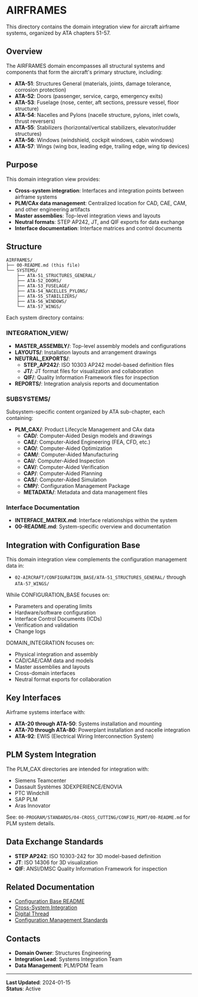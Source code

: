 # AIRFRAMES

This directory contains the domain integration view for aircraft airframe systems, organized by ATA chapters 51-57.

## Overview

The AIRFRAMES domain encompasses all structural systems and components that form the aircraft's primary structure, including:

- **ATA-51**: Structures General (materials, joints, damage tolerance, corrosion protection)
- **ATA-52**: Doors (passenger, service, cargo, emergency exits)
- **ATA-53**: Fuselage (nose, center, aft sections, pressure vessel, floor structure)
- **ATA-54**: Nacelles and Pylons (nacelle structure, pylons, inlet cowls, thrust reversers)
- **ATA-55**: Stabilizers (horizontal/vertical stabilizers, elevator/rudder structures)
- **ATA-56**: Windows (windshield, cockpit windows, cabin windows)
- **ATA-57**: Wings (wing box, leading edge, trailing edge, wing tip devices)

## Purpose

This domain integration view provides:

- **Cross-system integration**: Interfaces and integration points between airframe systems
- **PLM/CAx data management**: Centralized location for CAD, CAE, CAM, and other engineering artifacts
- **Master assemblies**: Top-level integration views and layouts
- **Neutral formats**: STEP AP242, JT, and QIF exports for data exchange
- **Interface documentation**: Interface matrices and control documents

## Structure

```
AIRFRAMES/
├── 00-README.md (this file)
└── SYSTEMS/
    ├── ATA-51_STRUCTURES_GENERAL/
    ├── ATA-52_DOORS/
    ├── ATA-53_FUSELAGE/
    ├── ATA-54_NACELLES_PYLONS/
    ├── ATA-55_STABILIZERS/
    ├── ATA-56_WINDOWS/
    └── ATA-57_WINGS/
```

Each system directory contains:

### INTEGRATION_VIEW/
- **MASTER_ASSEMBLY/**: Top-level assembly models and configurations
- **LAYOUTS/**: Installation layouts and arrangement drawings
- **NEUTRAL_EXPORTS/**: 
  - **STEP_AP242/**: ISO 10303 AP242 model-based definition files
  - **JT/**: JT format files for visualization and collaboration
  - **QIF/**: Quality Information Framework files for inspection
- **REPORTS/**: Integration analysis reports and documentation

### SUBSYSTEMS/
Subsystem-specific content organized by ATA sub-chapter, each containing:

- **PLM_CAX/**: Product Lifecycle Management and CAx data
  - **CAD/**: Computer-Aided Design models and drawings
  - **CAE/**: Computer-Aided Engineering (FEA, CFD, etc.)
  - **CAO/**: Computer-Aided Optimization
  - **CAM/**: Computer-Aided Manufacturing
  - **CAI/**: Computer-Aided Inspection
  - **CAV/**: Computer-Aided Verification
  - **CAP/**: Computer-Aided Planning
  - **CAS/**: Computer-Aided Simulation
  - **CMP/**: Configuration Management Package
  - **METADATA/**: Metadata and data management files

### Interface Documentation
- **INTERFACE_MATRIX.md**: Interface relationships within the system
- **00-README.md**: System-specific overview and documentation

## Integration with Configuration Base

This domain integration view complements the configuration management data in:
- `02-AIRCRAFT/CONFIGURATION_BASE/ATA-51_STRUCTURES_GENERAL/` through `ATA-57_WINGS/`

While CONFIGURATION_BASE focuses on:
- Parameters and operating limits
- Hardware/software configuration
- Interface Control Documents (ICDs)
- Verification and validation
- Change logs

DOMAIN_INTEGRATION focuses on:
- Physical integration and assembly
- CAD/CAE/CAM data and models
- Master assemblies and layouts
- Cross-domain interfaces
- Neutral format exports for collaboration

## Key Interfaces

Airframe systems interface with:
- **ATA-20 through ATA-50**: Systems installation and mounting
- **ATA-70 through ATA-80**: Powerplant installation and nacelle integration
- **ATA-92**: EWIS (Electrical Wiring Interconnection System)

## PLM System Integration

The PLM_CAX directories are intended for integration with:
- Siemens Teamcenter
- Dassault Systèmes 3DEXPERIENCE/ENOVIA
- PTC Windchill
- SAP PLM
- Aras Innovator

See: `00-PROGRAM/STANDARDS/04-CROSS_CUTTING/CONFIG_MGMT/00-README.md` for PLM system details.

## Data Exchange Standards

- **STEP AP242**: ISO 10303-242 for 3D model-based definition
- **JT**: ISO 14306 for 3D visualization
- **QIF**: ANSI/DMSC Quality Information Framework for inspection

## Related Documentation

- [Configuration Base README](../../CONFIGURATION_BASE/00-README.md)
- [Cross-System Integration](../../CROSS_SYSTEM_INTEGRATION/)
- [Digital Thread](../../../00-PROGRAM/DIGITAL_THREAD/)
- [Configuration Management Standards](../../../00-PROGRAM/STANDARDS/04-CROSS_CUTTING/CONFIG_MGMT/)

## Contacts

- **Domain Owner**: Structures Engineering
- **Integration Lead**: Systems Integration Team
- **Data Management**: PLM/PDM Team

---

**Last Updated**: 2024-01-15  
**Status**: Active

